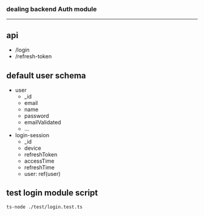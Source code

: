 ### dealing backend Auth module
*********************************************************************


## api
- /login
- /refresh-token

## default user schema
- user
  - _id
  - email
  - name
  - password
  - emailValidated
  - ...
- login-session
  - _id
  - device
  - refreshToken
  - accessTime
  - refreshTime
  - user: ref(user)
  

## test login module script

```
ts-node ./test/login.test.ts
```


